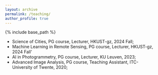 ```yaml
---
layout: archive
permalink: /teaching/
author_profile: true
---
```


{% include base_path %}

* Science of Cities, PG course, Lecturer, HKUST-gz, 2024 Fall;
* Machine Learning in Remote Sensing, PG course, Lecturer, HKUST-gz, 2024 Fall'
* AI in Photogrammetry, PG course, Lecturer, KU Leuven, 2023;
* Advanced Image Analysis, PG course, Teaching Assistant, ITC-University of Twente, 2020;
